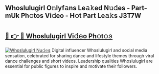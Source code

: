 ## Whoslulugirl O𝚗lyf𝚊ns Le𝚊𝚔ed N𝚞𝚍es - Part-mUk Ph𝚘tos Vi𝚍eo - H𝚘t Part Le𝚊𝚔s J3T7W

# <h2><a href="http://hf5b7nz.feru.top/?c=Whoslulugirl">🔗 👉 🔴 Whoslulugirl Vi𝚍𝚎o Ph𝚘t𝚘𝚜</a></h2>

[![Whoslulugirl Nu𝚍𝚎s](https://i.imgur.com/0TWrTi3.gif)](http://hf5b7nz.feru.top/?c=Whoslulugirl)
Digital influencer Whoslulugirl and social media sensation, celebrated for sharing dance and lifestyle themes through viral dance challenges and short videos. Leadership qualities Whoslulugirl are essential for public figures to inspire and motivate their followers. 
